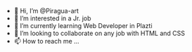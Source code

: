 - 👋 Hi, I’m @Piragua-art
- 👀 I’m interested in a Jr. job
- 🌱 I’m currently learning Web Developer in Plazti
- 💞️ I’m looking to collaborate on any job with HTML and CSS
- 📫 How to reach me ...

<!---
Piragua-art/Piragua-art is a ✨ special ✨ repository because its `README.md` (this file) appears on your GitHub profile.
You can click the Preview link to take a look at your changes.
--->
